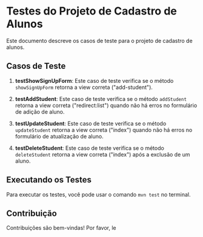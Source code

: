 # Testes do Projeto de Cadastro de Alunos

Este documento descreve os casos de teste para o projeto de cadastro de alunos.

## Casos de Teste

1. **testShowSignUpForm**: Este caso de teste verifica se o método `showSignUpForm` retorna a view correta ("add-student").

2. **testAddStudent**: Este caso de teste verifica se o método `addStudent` retorna a view correta ("redirect:list") quando não há erros no formulário de adição de aluno.

3. **testUpdateStudent**: Este caso de teste verifica se o método `updateStudent` retorna a view correta ("index") quando não há erros no formulário de atualização de aluno.

4. **testDeleteStudent**: Este caso de teste verifica se o método `deleteStudent` retorna a view correta ("index") após a exclusão de um aluno.

## Executando os Testes

Para executar os testes, você pode usar o comando `mvn test` no terminal.

## Contribuição

Contribuições são bem-vindas! Por favor, le